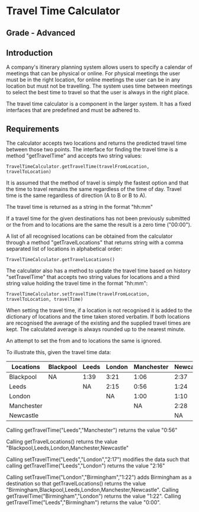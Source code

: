 # Travel Time Calculator

## Grade - Advanced

## Introduction

A company's itinerary planning system allows users to specify a calendar of
meetings that can be physical or online. For physical meetings the user must be
in the right location, for online meetings the user can be in any location but
must not be travelling. The system uses time between meetings to select the
best time to travel so that the user is always in the right place.

The travel time calculator is a component in the larger system. It has a fixed
interfaces that are predefined and must be adhered to.

## Requirements

The calculator accepts two locations and returns the predicted travel time
between those two points. The interface for finding the travel time is a
method "getTravelTime" and accepts two string values:
```
TravelTimeCalculator.getTravelTime(travelFromLocation, travelToLocation)
```

It is assumed that the method of travel is simply the fastest option and that
the time to travel remains the same regardless of the time of day. Travel time
is the same regardless of direction (A to B or B to A).

The travel time is returned as a string in the format "hh:mm"

If a travel time for the given destinations has not been previously submitted or
the from and to locations are the same the result is a zero time ("00:00").

A list of all recognised locations can be obtained from the calculator through
a method "getTravelLocations" that returns string with a comma separated list
of locations in alphabetical order:
```
TravelTimeCalculator.getTravelLocations()
```

The calculator also has a method to update the travel time based on history
"setTravelTime" that accepts two string values for locations and a third string
value holding the travel time in the format "hh:mm":
```
TravelTimeCalculator.setTravelTime(travelFromLocation, travelToLocation, travelTime)
```

When setting the travel time, if a location is not recognised it is added to the
dictionary of locations and the time taken stored verbatim. If both locations
are recognised the average of the existing and the supplied travel times are
kept. The calculated average is always rounded up to the nearest minute.

An attempt to set the from and to locations the same is ignored.

To illustrate this, given the travel time data:

| Locations  | Blackpool | Leeds | London | Manchester | Newcastle |
| ---------- | --------- | ----- | ------ | ---------- | --------- |
| Blackpool  | NA        | 1:39  | 3:21   | 1:06       | 2:37      |
| Leeds      |           | NA    | 2:15   | 0:56       | 1:24      |
| London     |           |       | NA     | 1:00       | 1:10      |
| Manchester |           |       |        | NA         | 2:28      |
| Newcastle  |           |       |        |            | NA        |

Calling getTravelTime("Leeds","Manchester") returns the value "0:56"

Calling getTravelLocations() returns the value
"Blackpool,Leeds,London,Manchester,Newcastle"

Calling setTravelTime("Leeds","London","2:17") modifies the data such that
calling getTravelTime("Leeds","London") returns the value "2:16"

Calling setTravelTime("London","Birmingham","1:22") adds Birmingham as a
destination so that getTravelLocations() returns the value
"Birmingham,Blackpool,Leeds,London,Manchester,Newcastle". Calling
getTravelTime("Birmingham","London") returns the value "1:22". Calling
getTravelTime("Leeds","Birmingham") returns the value "0:00".
